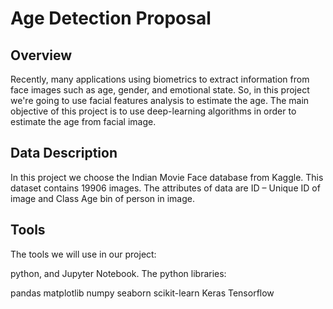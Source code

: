 # Age Detection Proposal
## Overview
Recently, many applications using biometrics to extract information from face images such as age, gender, and emotional state. So, in this project we're going to use facial features analysis to estimate the age. The main objective of this project is to use deep-learning algorithms in order to estimate the age from facial image.

## Data Description
In this project we choose the Indian Movie Face database from Kaggle.
This dataset contains 19906 images. The attributes of data are ID – Unique ID of image and Class Age bin of person in image.
## Tools
The tools we will use in our project:

python, and Jupyter Notebook.
The python libraries:

pandas
matplotlib
numpy
seaborn
scikit-learn
Keras
Tensorflow
